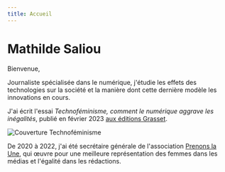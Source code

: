 ```yaml
---
title: Accueil
---
```

# Mathilde Saliou

Bienvenue, 

Journaliste spécialisée dans le numérique, j'étudie les effets des technologies sur la société et la manière dont cette dernière modèle les innovations en cours. 

J'ai écrit l'essai _Technoféminisme, comment le numérique aggrave les inégalités_, publié en février 2023 [aux éditions Grasset](https://www.grasset.fr/livres/technofeminisme-9782246828822).

![Couverture Technoféminisme](https://github.com/mathildsl/test-website-repo-3796/blob/main/images/Technofeminisme_MathildeSaliou_small.jpeg?raw=true)

De 2020 à 2022, j'ai été secrétaire générale de l'association [Prenons la Une](https://prenonslaune.fr/), qui œuvre pour une meilleure représentation des femmes dans les médias et l'égalité dans les rédactions.